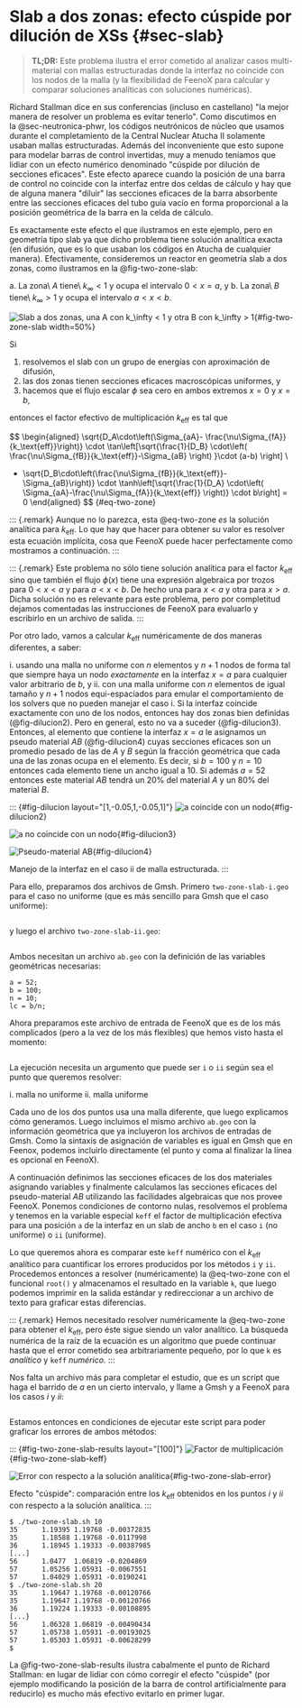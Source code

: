 # Slab a dos zonas: efecto cúspide por dilución de XSs {#sec-slab}

> **TL;DR:** Este problema ilustra el error cometido al analizar casos multi-material con mallas estructuradas donde la interfaz no coincide con los nodos de la malla (y la flexibilidad de FeenoX para calcular y comparar soluciones analíticas con soluciones numéricas).

Richard Stallman dice en sus conferencias (incluso en castellano) "la mejor manera de resolver un problema es evitar tenerlo".
Como discutimos en la @sec-neutronica-phwr, los códigos neutrónicos de núcleo que usamos durante el completamiento de la Central Nuclear Atucha II solamente usaban mallas estructuradas. Además del inconveniente que esto supone para modelar barras de control invertidas, muy a menudo teníamos que lidiar con un efecto numérico denominado "cúspide por dilución de secciones eficaces". Este efecto aparece cuando la posición de una barra de control no coincide con la interfaz entre dos celdas de cálculo y hay que de alguna manera "diluir" las secciones eficaces de la barra absorbente entre las secciones eficaces del tubo guía vacío en forma proporcional a la posición geométrica de la barra en la celda de cálculo.

Es exactamente este efecto el que ilustramos en este ejemplo, pero en geometría tipo slab ya que dicho problema tiene solución analítica exacta (en difusión, que es lo que usaban los códigos en Atucha de cualquier manera).
Efectivamente, consideremos un reactor en geometría slab a dos zonas, como ilustramos en la @fig-two-zone-slab:

 a. La zona\ $A$ tiene\ $k_\infty < 1$ y ocupa el intervalo $0<x=a$, y
 b. La zona\ $B$ tiene\ $k_\infty > 1$ y ocupa el intervalo $a<x<b$.

![Slab a dos zonas, una $A$ con $k_\infty < 1$ y otra $B$ con $k_\infty > 1$](two-zone-slab.svg){#fig-two-zone-slab width=50%}
 
Si 
 
 1. resolvemos el slab con un grupo de energías con aproximación de difusión,
 2. las dos zonas tienen secciones eficaces macroscópicas uniformes, y
 3. hacemos que el flujo escalar $\phi$ sea cero en ambos extremos $x=0$ y $x=b$,
 
entonces el factor efectivo de multiplicación $k_\text{eff}$ es tal que

$$
\begin{aligned}
\sqrt{D_A\cdot\left(\Sigma_{aA}- \frac{\nu\Sigma_{fA}}{k_\text{eff}}\right)} \cdot
 \tan\left[\sqrt{\frac{1}{D_B} \cdot\left( \frac{\nu\Sigma_{fB}}{k_\text{eff}}-\Sigma_{aB} \right) }\cdot (a-b) \right] \\
 - \sqrt{D_B\cdot\left(\frac{\nu\Sigma_{fB}}{k_\text{eff}}-\Sigma_{aB}\right)} \cdot
  \tanh\left[\sqrt{\frac{1}{D_A} \cdot\left( \Sigma_{aA}-\frac{\nu\Sigma_{fA}}{k_\text{eff}} \right)} \cdot b\right] = 0
\end{aligned}
$$ {#eq-two-zone}


::: {.remark}
Aunque no lo parezca, esta @eq-two-zone _es_ la solución analítica para $k_\text{eff}$.
Lo que hay que hacer para obtener su valor es resolver esta ecuación implícita, cosa que FeenoX puede hacer perfectamente como mostramos a continuación.
:::

::: {.remark}
Este problema no sólo tiene solución analítica para el factor $k_\text{eff}$ sino que también el flujo $\phi(x)$ tiene una expresión algebraica por trozos para $0 < x < a$ y para $a < x < b$.
De hecho una para $x<a$ y otra para $x>a$. Dicha solución no es relevante para este problema, pero por completitud dejamos comentadas las instrucciones de FeenoX para evaluarlo y escribirlo en un archivo de salida.
:::

Por otro lado, vamos a calcular $k_\text{eff}$ numéricamente de dos maneras diferentes, a saber:

  i. usando una malla no uniforme con $n$ elementos y $n+1$ nodos de forma tal que siempre haya un nodo _exactamente_ en la interfaz $x=a$ para cualquier valor arbitrario de $b$, y
  ii. con una malla uniforme con $n$ elementos de igual tamaño y $n+1$ nodos equi-espaciados para emular el comportamiento de los solvers que no pueden manejar el caso i. Si la interfaz coincide exactamente con uno de los nodos, entonces hay dos zonas bien definidas (@fig-dilucion2). Pero en general, esto no va a suceder (@fig-dilucion3). Entonces, al elemento que contiene la interfaz $x=a$ le asignamos un pseudo material $AB$ (@fig-dilucion4) cuyas secciones eficaces son un promedio pesado de las de $A$ y $B$ según la fracción geométrica que cada una de las zonas ocupa en el elemento. Es decir, si $b=100$ y $n=10$ entonces cada elemento tiene un ancho igual a 10. Si además $a=52$ entonces este material $AB$ tendrá un 20% del material $A$ y un 80% del material $B$.
  
::: {#fig-dilucion layout="[1,-0.05,1,-0.05,1]"}
![$a$ coincide con un nodo](dilucion2.svg){#fig-dilucion2}

![$a$ no coincide con un nodo](dilucion3.svg){#fig-dilucion3}

![Pseudo-material $AB$](dilucion4.svg){#fig-dilucion4}

Manejo de la interfaz en el caso ii de malla estructurada.
:::
 
Para ello, preparamos dos archivos de Gmsh. Primero `two-zone-slab-i.geo` para el caso no uniforme (que es más sencillo para Gmsh que el caso uniforme):

```{.geo include="two-zone-slab-i.geo"}
```

y luego el archivo `two-zone-slab-ii.geo`:

```{.geo include="two-zone-slab-ii.geo"}
```

Ambos necesitan un archivo `ab.geo` con la definición de las variables geométricas necesarias:

```geo
a = 52;
b = 100;
n = 10;
lc = b/n;
```

Ahora preparamos este archivo de entrada de FeenoX que es de los más complicados (pero a la vez de los más flexibles) que hemos visto hasta el momento:


```{.feenox include="two-zone-slab.fee"}
```

La ejecución necesita un argumento que puede ser `i` o `ii` según sea el punto que queremos resolver:


 i. malla no uniforme
 ii. malla uniforme
 
Cada uno de los dos puntos usa una malla diferente, que luego explicamos cómo generamos.
Luego incluimos el mismo archivo `ab.geo` con la información geométrica que ya incluyeron los archivos de entradas de Gmsh.
Como la sintaxis de asignación de variables es igual en Gmsh que en Feenox, podemos incluirlo directamente (el punto y coma al finalizar la línea es opcional en FeenoX).


A continuación definimos las secciones eficaces de los dos materiales asignando variables y finalmente calculamos las secciones eficaces del pseudo-material $AB$ utilizando las facilidades algebraicas que nos provee FeenoX.
Ponemos condiciones de contorno nulas, resolvemos el problema y tenemos en la variable especial `keff` el factor de multiplicación efectiva para una posición `a` de la interfaz en un slab de ancho `b` en el caso `i` (no uniforme) o `ii` (uniforme).

Lo que queremos ahora es comparar este `keff` numérico con el $k_\text{eff}$ analítico para cuantificar los errores producidos por los métodos `i` y `ii`.
Procedemos entonces a resolver (numéricamente) la @eq-two-zone con el funcional `root()` y almacenamos el resultado en la variable `k`, que luego podemos imprimir en la salida estándar y redireccionar a un archivo de texto para graficar estas diferencias.

::: {.remark}
Hemos necesitado resolver numéricamente la @eq-two-zone para obtener el $k_\text{eff}$, pero éste sigue siendo un valor analítico.
La búsqueda numérica de la raíz de la ecuación es un algoritmo que puede continuar hasta que el error cometido sea arbitrariamente pequeño, por lo que `k` es _analítico_ y `keff` _numérico_. 
:::
 
Nos falta un archivo más para completar el estudio, que es un script que haga el barrido de $a$ en un cierto intervalo, y llame a Gmsh y a FeenoX para los casos _i_ y _ii_:

```{.bash include="two-zone-slab.sh"}
```

Estamos entonces en condiciones de ejecutar este script para poder graficar los errores de ambos métodos:

::: {#fig-two-zone-slab-results layout="[100]"}
![Factor de multiplicación](two-zone-slab-keff.svg){#fig-two-zone-slab-keff}

![Error con respecto a la solución analítica](two-zone-slab-error.svg){#fig-two-zone-slab-error}

Efecto "cúspide": comparación entre los $k_\text{eff}$ obtenidos en los puntos _i_ y _ii_ con respecto a la solución analítica.
:::


```terminal
$ ./two-zone-slab.sh 10
35      1.19395 1.19768 -0.00372835
35      1.18588 1.19768 -0.0117998
36      1.18945 1.19333 -0.00387985
[...]
56      1.0477  1.06819 -0.0204869
57      1.05256 1.05931 -0.0067551
57      1.04029 1.05931 -0.0190241
$ ./two-zone-slab.sh 20
35      1.19647 1.19768 -0.00120766
35      1.19647 1.19768 -0.00120766
36      1.19224 1.19333 -0.00108895
[...}
56      1.06328 1.06819 -0.00490434
57      1.05738 1.05931 -0.00193025
57      1.05303 1.05931 -0.00628299
$
```



La @fig-two-zone-slab-results ilustra cabalmente el punto de Richard Stallman: en lugar de lidiar con cómo corregir el efecto "cúspide" (por ejemplo modificando la posición de la barra de control artificialmente para reducirlo) es mucho más efectivo evitarlo en primer lugar.

